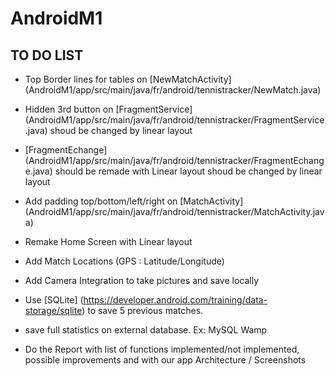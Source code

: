 # AndroidM1

## TO DO LIST

* Top Border lines for tables on [NewMatchActivity] (AndroidM1/app/src/main/java/fr/android/tennistracker/NewMatch.java)

* Hidden 3rd button on [FragmentService] (AndroidM1/app/src/main/java/fr/android/tennistracker/FragmentService.java) shoud be changed by linear layout

* [FragmentEchange] (AndroidM1/app/src/main/java/fr/android/tennistracker/FragmentEchange.java) should be remade with Linear layout shoud be changed by linear layout

* Add padding top/bottom/left/right on [MatchActivity] (AndroidM1/app/src/main/java/fr/android/tennistracker/MatchActivity.java)

* Remake Home Screen with Linear layout

* Add Match Locations (GPS : Latitude/Longitude)

* Add Camera Integration to take pictures and save locally

* Use [SQLite] (https://developer.android.com/training/data-storage/sqlite) to save 5 previous matches.

* save full statistics on external database. Ex: MySQL Wamp

* Do the Report with list of functions implemented/not implemented, possible improvements and with our app Architecture / Screenshots
